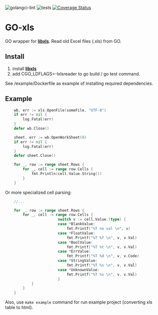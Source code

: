 ![golangci-lint](https://github.com/godzie44/go-xls/workflows/golangci-lint/badge.svg) 
![tests](https://github.com/godzie44/go-xls/workflows/tests/badge.svg) 
[![Coverage Status](https://coveralls.io/repos/github/godzie44/go-xls/badge.svg?branch=master)](https://coveralls.io/github/godzie44/go-xls?branch=master)


# GO-xls
GO wrapper for **[libxls](https://github.com/libxls)**. Read old Excel files (.xls) from GO.

## Install

1) install **[libxls](https://github.com/libxls)**
2) add CGO_LDFLAGS=-lxlsreader to go build / go test command.

See /example/Dockerfile as example of installing required dependencies.

## Example

```go
	wb, err := xls.OpenFile(someFile, "UTF-8")
	if err != nil {
		log.Fatal(err)
	}
	defer wb.Close()

	sheet, err := wb.OpenWorkSheet(0)
	if err != nil {
		log.Fatal(err)
	}
	defer sheet.Close()

	for _, row := range sheet.Rows {
		for _, cell := range row.Cells {
			fmt.Println(cell.Value.String())
		}
	}
```

Or more specialized cell parsing:

```go
	//...

	for _, row := range sheet.Rows {
		for _, cell := range row.Cells {
                        switch v := cell.Value.(type) {
                        case *BlankValue:
                            fmt.Printf("%T no val \n", v)
                        case *FloatValue:
                            fmt.Printf("%T %f \n", v, v.Val)
                        case *BoolValue:
                            fmt.Printf("%T %t \n", v, v.Val)
                        case *ErrValue:
                            fmt.Printf("%T %d \n", v, v.Code)
                        case *StringValue:
                            fmt.Printf("%T %s \n", v, v.Val)
                        case *UnknownValue:
                            fmt.Printf("%T %s \n", v, v.Val)
                        }
		    }
		}
	}
```

Also, use `make example` command for run example project (converting xls table to html).